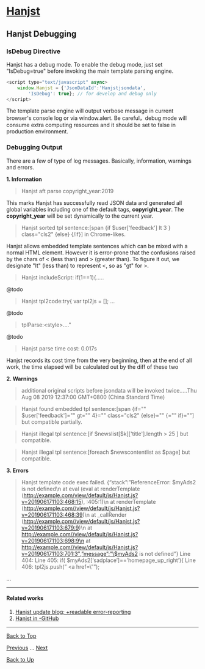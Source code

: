 # [Hanjst](/hanjst/index)
## Hanjst Debugging
### IsDebug Directive
Hanjst has a debug mode.
To enable the debug mode, just set "IsDebug=true" before invoking the main template parsing engine.

```javascript
<script type="text/javascript" async>
    window.Hanjst = {'JsonDataId':'Hanjstjsondata', 
	    'IsDebug': true}; // for develop and debug only
</script>
```

The template parse engine will output verbose message in current browser's console log or via window.alert.
Be careful，debug mode will consume extra computing resources and it should be set to false in production environment.

 
### Debugging Output
There are a few of type of log messages. Basically, information, warnings and errors.

**1. Information**
>Hanjst aft parse copyright_year:2019

This marks Hanjst has successfully read JSON data and generated all global variables including one of the default tags, **copyright_year**. 
The **copyright_year** will be set dynamically to the current year.

>Hanjst sorted tpl sentence:[span {if \$user['feedback'] lt 3 } class="cls2" {else} {/if}] in Chrome-likes.

Hanjst allows embedded template sentences which can be mixed with a normal HTML element.
However it is error-prone that the confusions raised by the chars of < (less than) and > (greater than).
To figure it out, we designate "lt" (less than) to represent <, so as "gt" for >. 


>Hanjst includeScript:	if(1==1){.....

@todo

>Hanjst tpl2code:try{ var tpl2js = []; ...

@todo

>tplParse:&lt;style>...."

@todo

>Hanjst parse time                 cost: 0.017s

Hanjst records its cost time from the very beginning, then at the end of all work, the time elapsed will be calculated out by the diff of these two  


**2. Warnings**
> additional original scripts before jsondata will be invoked twice.....Thu Aug 08 2019 12:37:00 GMT+0800 (China Standard Time)

>Hanjst found embedded tpl sentence:[span {if="" $user['feedback']="" gt="" 4}="" class="cls2" {else}="" {="" if}=""] but compatible partially.

>Hanjst illegal tpl sentence:[if \$newslist[$k]['title'].length > 25 ] but compatible.

>Hanjst illegal tpl sentence:[foreach $newscontentlist as $page] but compatible.



**3. Errors**
>Hanjst template code exec failed.
>{“stack”:”ReferenceError: \$myAds2 is not defined\n at eval (eval at renderTemplate (http://example.com/view/default/js/Hanjst.js?v=201906171103:468:15), :405:1)\n at renderTemplate (http://example.com//view/default/js/Hanjst.js?v=201906171103:468:39)\n at _callRender (http://example.com//view/default/js/Hanjst.js?v=201906171103:679:9)\n at http://example.com//view/default/js/Hanjst.js?v=201906171103:698:9\n at http://example.com//view/default/js/Hanjst.js?v=201906171103:701:3″,”message”:”\$myAds2 is not defined”}
>Line 404:
>Line 405: if( $myAds2[‘sadplace’]==’homepage_up_right’){
>Line 406: tpl2js.push(” <a href=\””);

...

---
#### Related works
1. [Hanjst update blog: +readable error-reporting]([https://ufqi.com/blog/hanjst-error-reporting-innerloop-and-loadinglayer/](https://ufqi.com/blog/hanjst-error-reporting-innerloop-and-loadinglayer/))
2. [Hanjst in -GitHub]([https://github.com/wadelau/Hanjst](https://github.com/wadelau/Hanjst))


----
[Back to Top](/hanjst/hanjst-debug)

[Previous](./hanjst-config) ... [Next](./)

[Back to Up](/hanjst/index)
<!--stackedit_data:
eyJoaXN0b3J5IjpbMTk4MjMxNzExMywyMTg3MDE5NTYsNzc1OD
E0OTBdfQ==
-->